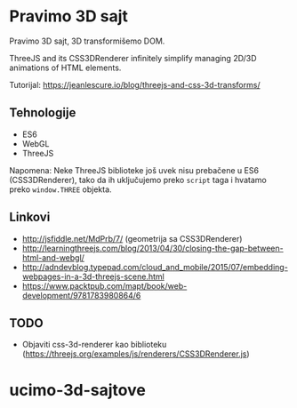 # Pravimo 3D sajt

Pravimo 3D sajt, 3D transformišemo DOM.

ThreeJS and its CSS3DRenderer infinitely simplify managing 2D/3D animations of HTML elements.

Tutorijal: https://jeanlescure.io/blog/threejs-and-css-3d-transforms/

## Tehnologije
* ES6
* WebGL
* ThreeJS

Napomena: Neke ThreeJS biblioteke još uvek nisu prebačene u ES6 (CSS3DRenderer), tako da ih uključujemo preko `script` taga i hvatamo preko `window.THREE` objekta.

## Linkovi

* http://jsfiddle.net/MdPrb/7/ (geometrija sa CSS3DRenderer)
* http://learningthreejs.com/blog/2013/04/30/closing-the-gap-between-html-and-webgl/
* http://adndevblog.typepad.com/cloud_and_mobile/2015/07/embedding-webpages-in-a-3d-threejs-scene.html
* https://www.packtpub.com/mapt/book/web-development/9781783980864/6

## TODO

* Objaviti css-3d-renderer kao biblioteku (https://threejs.org/examples/js/renderers/CSS3DRenderer.js)
# ucimo-3d-sajtove
